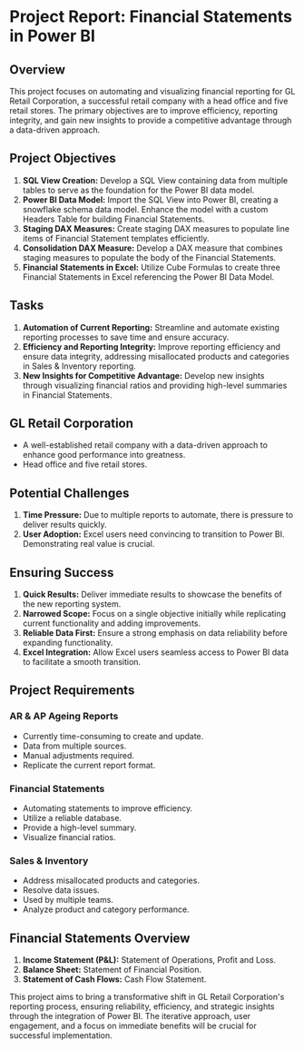 # Project Report: Financial Statements in Power BI

## Overview
This project focuses on automating and visualizing financial reporting for GL Retail Corporation, a successful retail company with a head office and five retail stores. The primary objectives are to improve efficiency, reporting integrity, and gain new insights to provide a competitive advantage through a data-driven approach.

## Project Objectives
1. **SQL View Creation:** Develop a SQL View containing data from multiple tables to serve as the foundation for the Power BI data model.
2. **Power BI Data Model:** Import the SQL View into Power BI, creating a snowflake schema data model. Enhance the model with a custom Headers Table for building Financial Statements.
3. **Staging DAX Measures:** Create staging DAX measures to populate line items of Financial Statement templates efficiently.
4. **Consolidation DAX Measure:** Develop a DAX measure that combines staging measures to populate the body of the Financial Statements.
5. **Financial Statements in Excel:** Utilize Cube Formulas to create three Financial Statements in Excel referencing the Power BI Data Model.

## Tasks
1. **Automation of Current Reporting:** Streamline and automate existing reporting processes to save time and ensure accuracy.
2. **Efficiency and Reporting Integrity:** Improve reporting efficiency and ensure data integrity, addressing misallocated products and categories in Sales & Inventory reporting.
3. **New Insights for Competitive Advantage:** Develop new insights through visualizing financial ratios and providing high-level summaries in Financial Statements.

## GL Retail Corporation
- A well-established retail company with a data-driven approach to enhance good performance into greatness.
- Head office and five retail stores.

## Potential Challenges
1. **Time Pressure:** Due to multiple reports to automate, there is pressure to deliver results quickly.
2. **User Adoption:** Excel users need convincing to transition to Power BI. Demonstrating real value is crucial.

## Ensuring Success
1. **Quick Results:** Deliver immediate results to showcase the benefits of the new reporting system.
2. **Narrowed Scope:** Focus on a single objective initially while replicating current functionality and adding improvements.
3. **Reliable Data First:** Ensure a strong emphasis on data reliability before expanding functionality.
4. **Excel Integration:** Allow Excel users seamless access to Power BI data to facilitate a smooth transition.

## Project Requirements
### AR & AP Ageing Reports
- Currently time-consuming to create and update.
- Data from multiple sources.
- Manual adjustments required.
- Replicate the current report format.

### Financial Statements
- Automating statements to improve efficiency.
- Utilize a reliable database.
- Provide a high-level summary.
- Visualize financial ratios.

### Sales & Inventory
- Address misallocated products and categories.
- Resolve data issues.
- Used by multiple teams.
- Analyze product and category performance.

## Financial Statements Overview
1. **Income Statement (P&L):** Statement of Operations, Profit and Loss.
2. **Balance Sheet:** Statement of Financial Position.
3. **Statement of Cash Flows:** Cash Flow Statement.

This project aims to bring a transformative shift in GL Retail Corporation's reporting process, ensuring reliability, efficiency, and strategic insights through the integration of Power BI. The iterative approach, user engagement, and a focus on immediate benefits will be crucial for successful implementation.
